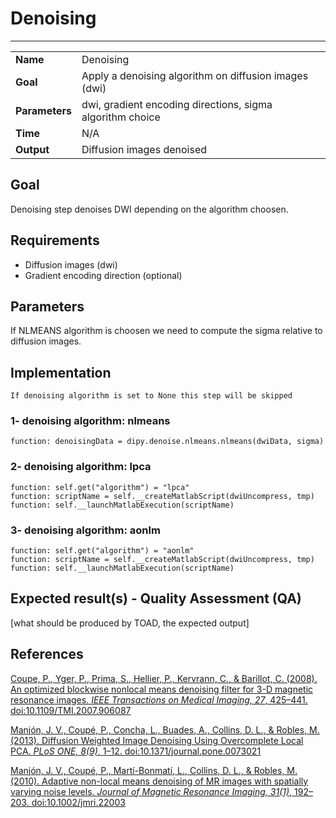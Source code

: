 # Denoising
---

|                |                                                       |
|----------------|-------------------------------------------------------|
|**Name**        | Denoising                                             |
|**Goal**        | Apply a denoising algorithm on diffusion images (dwi) |
|**Parameters**  | dwi, gradient encoding directions, sigma <br> algorithm choice |
|**Time**        | N/A                                                   |
|**Output**      | Diffusion images denoised                             |

## Goal

Denoising step denoises DWI depending on the algorithm choosen.

## Requirements

- Diffusion images (dwi)
- Gradient encoding direction (optional)

## Parameters

If NLMEANS algorithm is choosen we need to compute the sigma relative to diffusion images.


## Implementation

```
If denoising algorithm is set to None this step will be skipped
```

### 1- denoising algorithm: nlmeans

```
function: denoisingData = dipy.denoise.nlmeans.nlmeans(dwiData, sigma)
```

### 2- denoising algorithm: lpca

```
function: self.get("algorithm") = "lpca"
function: scriptName = self.__createMatlabScript(dwiUncompress, tmp)
function: self.__launchMatlabExecution(scriptName)
```

### 3- denoising algorithm: aonlm

```
function: self.get("algorithm") = "aonlm"
function: scriptName = self.__createMatlabScript(dwiUncompress, tmp)
function: self.__launchMatlabExecution(scriptName)
```

## Expected result(s) - Quality Assessment (QA)

[what should be produced by TOAD, the expected output]

## References

[Coupe, P., Yger, P., Prima, S., Hellier, P., Kervrann, C., & Barillot, C. (2008). An optimized blockwise nonlocal means denoising filter for 3-D magnetic resonance images. *IEEE Transactions on Medical Imaging, 27*, 425–441. doi:10.1109/TMI.2007.906087](http://ieeexplore.ieee.org/xpl/articleDetails.jsp?arnumber=4359947)

[Manjón, J. V., Coupé, P., Concha, L., Buades, A., Collins, D. L., & Robles, M. (2013). Diffusion Weighted Image Denoising Using Overcomplete Local PCA. *PLoS ONE, 8(9)*, 1–12. doi:10.1371/journal.pone.0073021](http://journals.plos.org/plosone/article?id=10.1371/journal.pone.0073021)

[Manjón, J. V., Coupé, P., Martí-Bonmatí, L., Collins, D. L., & Robles, M. (2010). Adaptive non-local means denoising of MR images with spatially varying noise levels. *Journal of Magnetic Resonance Imaging, 31(1)*, 192–203. doi:10.1002/jmri.22003](http://onlinelibrary.wiley.com/doi/10.1002/jmri.22003/abstract)
